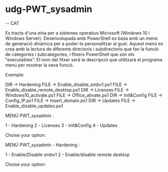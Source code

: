# udg-PWT_sysadmin

-- CAT </p>
Es tracta d'una eina per a sistemes operatius Microsoft (Windows 10 i Windows Server). Desenvolupada amb PowerShell es basa amb un menú de generació dinàmica per a poder-lo personalitzar al gust.
Aquest menú es crea amb la lectura de diferents directoris i subdirectoris que fan la funció de categories i subcategories, i fitxers PowerShell que són els "executables". El nom del fitxer serà la descripció que utilitzarà el programa menú per mostrar la seva funció.

Exemple:

DIR -> Hardening
 FILE -> Enable_disable_smbv1.ps1
 FILE -> Enable_disable_remote_desktop.ps1
DIR -> Licenses
 FILE -> Windows10_activate.ps1
 FILE -> Office_ativate.ps1
DIR -> Init&Config
 FILE -> Config_IP.ps1
 FILE -> Insert_domain.ps1
DIR -> Updates
 FILE -> Enable_disable_updates.ps1

MENÚ PWT_sysadmin :

  1 - Hardening
  2 - Licenses
  3 - Init&Config
  4 - Updates
  
Choise your option:

MENÚ PWT_sysadmin - Hardening :

  1 - Enable/Disable smbv1
  2 - Enable/disable remote desktop
  
Choise your option:




